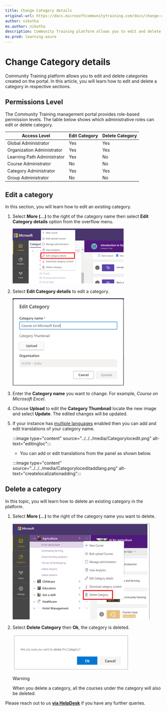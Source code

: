 ```yaml
---
title: Change Category details
original-url: https://docs.microsoftcommunitytraining.com/docs/change-category-details
author: nikotha
ms.author: nikotha
description: Community Training platform allows you to edit and delete categories created on the portal.
ms.prod: learning-azure
---
```


# Change Category details

Community Training platform allows you to edit and delete categories created on the portal.
In this article, you will learn how to edit and delete a category in respective sections.

## Permissions Level

The Community Training management portal provides role-based permission levels. The table below shows which administrative roles can edit or delete category.

| Access Level  | Edit Category | Delete Category |
| --- | --- | --- |
| Global Administrator | Yes | Yes |
| Organization Administrator | Yes | Yes |
| Learning Path Administrator | Yes | No |
| Course Administrator | No | No |
| Category Administrator | Yes | Yes |
| Group Administrator | No | No |

## Edit a category

In this section, you will learn how to edit an existing category.

1. Select **More (...)** to the right of the category name then select **Edit Category details** option from the overflow menu.

    ![Edit Category details fro More](../../../media/image%28386%29.png)

1. Select **Edit Category details** to edit a category.

    ![Edit Category](../../../media/image%28387%29.png)

1. Enter the **Category name** you want to change. For example, *Course on Microsoft Excel*.

1. Choose **Upload** to edit the **Category Thumbnail**  locate the new image and select **Update**. The edited changes will be updated.

1. If your instance has [multiple languages](../../../settings/customize-languages-for-the-learners-on-the-platform.md#customize-languages-on-the-platform) enabled then you can add and edit translations of your category name.

    :::image type="content" source="../../../media/Categorylocedit.png" alt-text="editingloc":::

    * You can add or edit translations from the panel as shown below.

    :::image type="content" source="../../../media/Categoryloceditaddlang.png" alt-text="createlocalizationadding":::

## Delete a category

In this topic, you will learn how to delete an existing category in the platform.

1. Select **More (...)** to the right of the category name you want to delete.

    ![Delete Category drop-down](../../../media/Delete%20Category%20drop-down.png)

1. Select **Delete Category**  then **Ok**, the category is deleted.

    ![Delete Category pop up\(1\)](../../../media/Delete%20Category%20pop%20up%281%29.png)

    > [!WARNING]  
    > When you delete a category, all the courses under the category will also be deleted.


Please reach out to us [**via HelpDesk**](https://aka.ms/cthelpdesk) if you have any further queries.